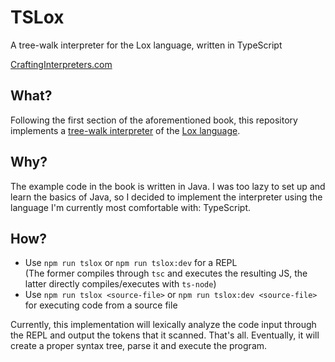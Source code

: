 # TSLox

A tree-walk interpreter for the Lox language, written in TypeScript

[CraftingInterpreters.com](https://www.craftinginterpreters.com)

## What?

Following the first section of the aforementioned book, this repository implements a [tree-walk interpreter](https://craftinginterpreters.com/a-tree-walk-interpreter.html) of the [Lox language](https://craftinginterpreters.com/the-lox-language.html).

## Why?

The example code in the book is written in Java. I was too lazy to set up and learn the basics of Java, so I decided to implement the interpreter using the language I'm currently most comfortable with: TypeScript.

## How?

-   Use `npm run tslox` or `npm run tslox:dev` for a REPL  
    (The former compiles through `tsc` and executes the resulting JS, the latter directly compiles/executes with `ts-node`)
-   Use `npm run tslox <source-file>` or `npm run tslox:dev <source-file>` for executing code from a source file

Currently, this implementation will lexically analyze the code input through the REPL and output the tokens that it scanned. That's all. Eventually, it will create a proper syntax tree, parse it and execute the program.
